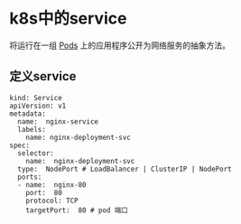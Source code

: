 # k8s中的service

 将运行在一组 [Pods](https://kubernetes.io/docs/concepts/workloads/pods/pod-overview/) 上的应用程序公开为网络服务的抽象方法。 

## 定义service

```she
kind: Service
apiVersion: v1
metadata:
  name:  nginx-service
  labels:
    name: nginx-deployment-svc
spec:
  selector:
    name:  nginx-deployment-svc
  type:  NodePort # LoadBalancer | ClusterIP | NodePort
  ports:
  - name:  nginx-80
    port:  80
    protocol: TCP
    targetPort:  80 # pod 端口
```

